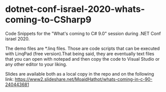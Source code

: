 # dotnet-conf-israel-2020-whats-coming-to-CSharp9

Code Snippets for the "What's coming to C# 9.0" session during .NET Conf israel 2020.

The demo files are *.linq files. Those are code scripts that can be executed with LinqPad (free version).That being said, they are eventually text files that you can open with notepad and then copy the code to Visual Studio or any other editor to your liking.

Slides are available both as a local copy in the repo and on the following link:
https://www2.slideshare.net/MoaidHathot/whats-coming-in-c-90-240443681
